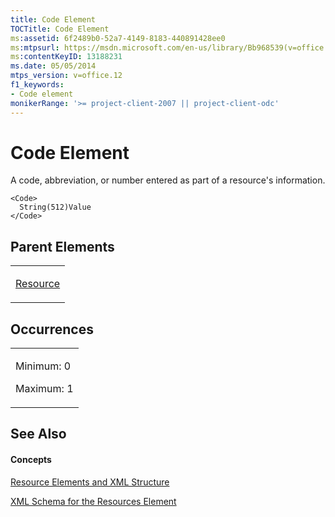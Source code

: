 ```yaml
---
title: Code Element
TOCTitle: Code Element
ms:assetid: 6f2489b0-52a7-4149-8183-440891428ee0
ms:mtpsurl: https://msdn.microsoft.com/en-us/library/Bb968539(v=office.12)
ms:contentKeyID: 13188231
ms.date: 05/05/2014
mtps_version: v=office.12
f1_keywords:
- Code element
monikerRange: '>= project-client-2007 || project-client-odc'
---
```


# Code Element




A code, abbreviation, or number entered as part of a resource's information.

    <Code>
      String(512)Value
    </Code>

## Parent Elements

<table>
<colgroup>
<col style="width: 100%" />
</colgroup>
<tbody>
<tr class="odd">
<td><p><a href="bb968715(v=office.12).md">Resource</a></p></td>
</tr>
</tbody>
</table>

## Occurrences

<table>
<colgroup>
<col style="width: 100%" />
</colgroup>
<tbody>
<tr class="odd">
<td><p>Minimum: 0</p>
<p>Maximum: 1</p></td>
</tr>
</tbody>
</table>

## See Also

#### Concepts

[Resource Elements and XML Structure](resource-elements-and-xml-structure.md)

[XML Schema for the Resources Element](xml-schema-for-the-resources-element.md)

